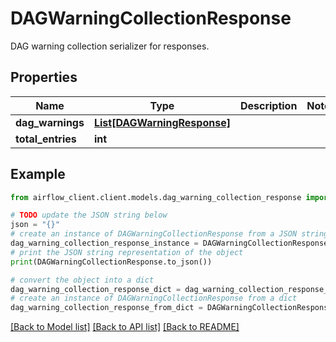 # DAGWarningCollectionResponse

DAG warning collection serializer for responses.

## Properties

Name | Type | Description | Notes
------------ | ------------- | ------------- | -------------
**dag_warnings** | [**List[DAGWarningResponse]**](DAGWarningResponse.md) |  | 
**total_entries** | **int** |  | 

## Example

```python
from airflow_client.client.models.dag_warning_collection_response import DAGWarningCollectionResponse

# TODO update the JSON string below
json = "{}"
# create an instance of DAGWarningCollectionResponse from a JSON string
dag_warning_collection_response_instance = DAGWarningCollectionResponse.from_json(json)
# print the JSON string representation of the object
print(DAGWarningCollectionResponse.to_json())

# convert the object into a dict
dag_warning_collection_response_dict = dag_warning_collection_response_instance.to_dict()
# create an instance of DAGWarningCollectionResponse from a dict
dag_warning_collection_response_from_dict = DAGWarningCollectionResponse.from_dict(dag_warning_collection_response_dict)
```
[[Back to Model list]](../README.md#documentation-for-models) [[Back to API list]](../README.md#documentation-for-api-endpoints) [[Back to README]](../README.md)



